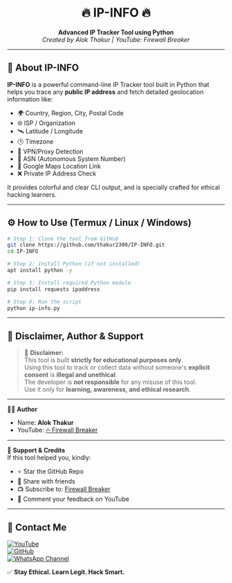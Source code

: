 <h1 align="center">🔥 IP-INFO 🔥</h1>
<p align="center">
  <strong>Advanced IP Tracker Tool using Python</strong><br>
  <em>Created by Alok Thakur | YouTube: Firewall Breaker</em>
</p>

---

## 📌 About IP-INFO

**IP-INFO** is a powerful command-line IP Tracker tool built in Python that helps you trace any **public IP address** and fetch detailed geolocation information like:

- 🌍 Country, Region, City, Postal Code
- 🌐 ISP / Organization
- 🛰️ Latitude / Longitude
- 🕒 Timezone
- 🔐 VPN/Proxy Detection
- 📡 ASN (Autonomous System Number)
- 🔗 Google Maps Location Link
- ❌ Private IP Address Check

It provides colorful and clear CLI output, and is specially crafted for ethical hacking learners.

---

## ⚙️ How to Use (Termux / Linux / Windows)

```bash
# Step 1: Clone the tool from GitHub
git clone https://github.com/thakur2309/IP-INFO.git
cd IP-INFO

# Step 2: Install Python (if not installed)
apt install python -y

# Step 3: Install required Python module
pip install requests ipaddress 

# Step 4: Run the script
python ip-info.py
```

---

## 📢 Disclaimer, Author & Support

> 🔐 **Disclaimer:**  
This tool is built **strictly for educational purposes only**.  
Using this tool to track or collect data without someone's **explicit consent** is **illegal and unethical**.  
The developer is **not responsible** for any misuse of this tool.  
Use it only for **learning, awareness, and ethical research**.

---

👨‍💻 **Author**  
- Name: **Alok Thakur**  
- YouTube: [🔥 Firewall Breaker](https://www.youtube.com/@FirewallBreaker09)

---

💬 **Support & Credits**  
If this tool helped you, kindly:

- ⭐ Star the GitHub Repo  
- 📲 Share with friends  
- 📺 Subscribe to: [Firewall Breaker](https://www.youtube.com/@FirewallBreaker09)  
- 💬 Comment your feedback on YouTube  

---

## 📌 Contact Me  

<a href="https://youtube.com/@firewallbreaker09">
  <img src="https://img.shields.io/badge/YouTube-FF0000?style=for-the-badge&logo=youtube&logoColor=white" alt="YouTube">
</a>  
<br>  

<a href="https://github.com/thakur2309?tab=repositories">
  <img src="https://img.shields.io/badge/GitHub-000000?style=for-the-badge&logo=github&logoColor=white" alt="GitHub">
</a>  
<br>  

<a href="https://whatsapp.com/channel/0029VbAiqVMKLaHjg5J1Nm2F">
  <img src="https://img.shields.io/badge/WhatsApp-25D366?style=for-the-badge&logo=whatsapp&logoColor=white" alt="WhatsApp Channel">
</a>



✅ **Stay Ethical. Learn Legit. Hack Smart.**

